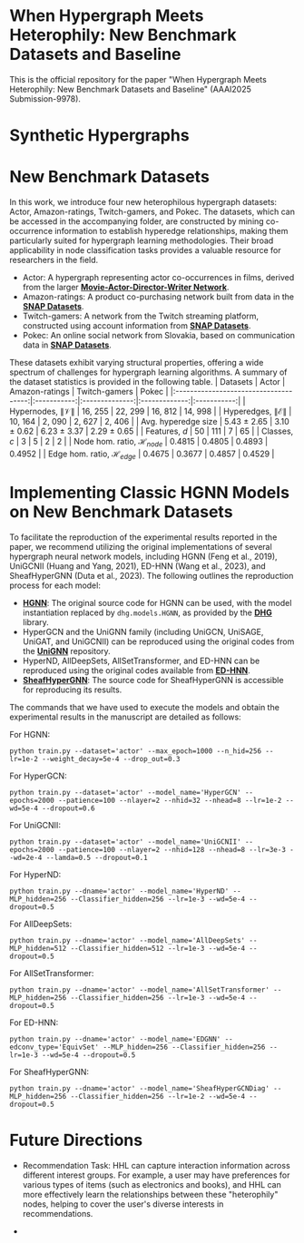 # When Hypergraph Meets Heterophily: New Benchmark Datasets and Baseline
This is the official repository for the paper "When Hypergraph Meets Heterophily: New Benchmark Datasets and Baseline" (AAAI2025 Submission-9978).
# Synthetic Hypergraphs

# New Benchmark Datasets
In this work, we introduce four new heterophilous hypergraph datasets: Actor, Amazon-ratings, Twitch-gamers, and Pokec. The datasets, which can be accessed in the accompanying folder, are constructed by mining co-occurrence information to establish hyperedge relationships, making them particularly suited for hypergraph learning methodologies. Their broad applicability in node classification tasks provides a valuable resource for researchers in the field.
- Actor: A hypergraph representing actor co-occurrences in films, derived from the larger **[Movie-Actor-Director-Writer Network](https://www.aminer.org/lab-datasets/soinf/)**.
- Amazon-ratings: A product co-purchasing network built from data in the **[SNAP Datasets](https://snap.stanford.edu/data/amazon-meta.html)**.
- Twitch-gamers: A network from the Twitch streaming platform, constructed using account information from **[SNAP Datasets](http://snap.stanford.edu/data/twitch_gamers.html)**.
- Pokec: An online social network from Slovakia, based on communication data in **[SNAP Datasets](https://snap.stanford.edu/data/soc-Pokec.html)**.

These datasets exhibit varying structural properties, offering a wide spectrum of challenges for hypergraph learning algorithms. A summary of the dataset statistics is provided in the following table.
|                Datasets               |    Actor    | Amazon-ratings | Twitch-gamers |    Pokec    |
|:-------------------------------------:|:-----------:|:--------------:|:-------------:|:-----------:|
|     Hypernodes, $\|\mathcal{V}\|$     |   16, 255   |     22, 299    |    16, 812    |   14, 998   |
|    Hyperedges, $\|\mathcal{E}\|$      |   10, 164   |     2, 090     |     2, 627    |    2, 406   |
|        Avg. hyperedge size            | 5.43 ± 2.65 |   3.10 ± 0.62  |  6.23 ± 3.37  | 2.29 ± 0.65 |
|             Features, $d$             |      50     |       111      |       7       |      65     |
|              Classes, $c$             |      3      |        5       |       2       |      2      |
| Node hom. ratio, $\mathcal{H}_{node}$ |    0.4815   |     0.4805     |     0.4893    |    0.4952   |
| Edge hom. ratio, $\mathcal{H}_{edge}$ |    0.4675   |     0.3677     |     0.4857    |    0.4529   |

# Implementing Classic HGNN Models on New Benchmark Datasets
To facilitate the reproduction of the experimental results reported in the paper, we recommend utilizing the original implementations of several hypergraph neural network models, including HGNN (Feng et al., 2019), UniGCNII (Huang and Yang, 2021), ED-HNN (Wang et al., 2023), and SheafHyperGNN (Duta et al., 2023). The following outlines the reproduction process for each model:
- **[HGNN](https://github.com/iMoonLab/HGNN)**: The original source code for HGNN can be used, with the model instantiation replaced by `dhg.models.HGNN`, as provided by the **[DHG](https://github.com/iMoonLab/DeepHypergraph)** library.
- HyperGCN and the UniGNN family (including UniGCN, UniSAGE, UniGAT, and UniGCNII) can be reproduced using the original codes from the **[UniGNN](https://github.com/OneForward/UniGNN)** repository.
- HyperND, AllDeepSets, AllSetTransformer, and ED-HNN can be reproduced using the original codes available from **[ED-HNN](https://github.com/Graph-COM/ED-HNN)**.
- **[SheafHyperGNN](https://github.com/IuliaDuta/sheaf_hypergraph_networks)**: The source code for SheafHyperGNN is accessible for reproducing its results. 

The commands that we have used to execute the models and obtain the experimental results in the manuscript are detailed as follows:

For HGNN:
```
python train.py --dataset='actor' --max_epoch=1000 --n_hid=256 --lr=1e-2 --weight_decay=5e-4 --drop_out=0.3
```

For HyperGCN:
```
python train.py --dataset='actor' --model_name='HyperGCN' --epochs=2000 --patience=100 --nlayer=2 --nhid=32 --nhead=8 --lr=1e-2 --wd=5e-4 --dropout=0.6
```

For UniGCNII:
```
python train.py --dataset='actor' --model_name='UniGCNII' --epochs=2000 --patience=100 --nlayer=2 --nhid=128 --nhead=8 --lr=3e-3 --wd=2e-4 --lamda=0.5 --dropout=0.1

```

For HyperND:
```
python train.py --dname='actor' --model_name='HyperND' --MLP_hidden=256 --Classifier_hidden=256 --lr=1e-3 --wd=5e-4 --dropout=0.5
```

For AllDeepSets:
```
python train.py --dname='actor' --model_name='AllDeepSets' --MLP_hidden=512 --Classifier_hidden=512 --lr=1e-3 --wd=5e-4 --dropout=0.5
```

For AllSetTransformer:
```
python train.py --dname='actor' --model_name='AllSetTransformer' --MLP_hidden=256 --Classifier_hidden=256 --lr=1e-3 --wd=5e-4 --dropout=0.5
```

For ED-HNN:
```
python train.py --dname='actor' --model_name='EDGNN' --edconv_type='EquivSet' --MLP_hidden=256 --Classifier_hidden=256 --lr=1e-3 --wd=5e-4 --dropout=0.5
```

For SheafHyperGNN:
```
python train.py --dname='actor' --model_name='SheafHyperGCNDiag' --MLP_hidden=256 --Classifier_hidden=256 --lr=1e-2 --wd=5e-4 --dropout=0.5
```

# Future Directions
- Recommendation Task: HHL can capture interaction information across different interest groups. For example, a user may have preferences for various types of items (such as electronics and books), and HHL can more effectively learn the relationships between these "heterophily" nodes, helping to cover the user's diverse interests in recommendations.

- 
